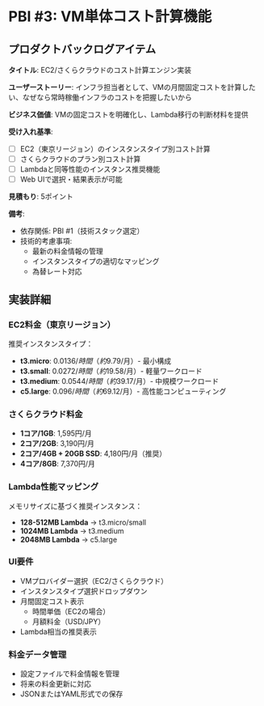 # PBI #3: VM単体コスト計算機能

## プロダクトバックログアイテム

**タイトル**: EC2/さくらクラウドのコスト計算エンジン実装

**ユーザーストーリー**: 
インフラ担当者として、VMの月間固定コストを計算したい、なぜなら常時稼働インフラのコストを把握したいから

**ビジネス価値**: 
VMの固定コストを明確化し、Lambda移行の判断材料を提供

**受け入れ基準**:
- [ ] EC2（東京リージョン）のインスタンスタイプ別コスト計算
- [ ] さくらクラウドのプラン別コスト計算
- [ ] Lambdaと同等性能のインスタンス推奨機能
- [ ] Web UIで選択・結果表示が可能

**見積もり**: 5ポイント

**備考**: 
- 依存関係: PBI #1（技術スタック選定）
- 技術的考慮事項:
  - 最新の料金情報の管理
  - インスタンスタイプの適切なマッピング
  - 為替レート対応

## 実装詳細

### EC2料金（東京リージョン）
推奨インスタンスタイプ：
- **t3.micro**: $0.0136/時間（約$9.79/月）- 最小構成
- **t3.small**: $0.0272/時間（約$19.58/月）- 軽量ワークロード
- **t3.medium**: $0.0544/時間（約$39.17/月）- 中規模ワークロード
- **c5.large**: $0.096/時間（約$69.12/月）- 高性能コンピューティング

### さくらクラウド料金
- **1コア/1GB**: 1,595円/月
- **2コア/2GB**: 3,190円/月
- **2コア/4GB + 20GB SSD**: 4,180円/月（推奨）
- **4コア/8GB**: 7,370円/月

### Lambda性能マッピング
メモリサイズに基づく推奨インスタンス：
- **128-512MB Lambda** → t3.micro/small
- **1024MB Lambda** → t3.medium
- **2048MB Lambda** → c5.large

### UI要件
- VMプロバイダー選択（EC2/さくらクラウド）
- インスタンスタイプ選択ドロップダウン
- 月間固定コスト表示
  - 時間単価（EC2の場合）
  - 月額料金（USD/JPY）
- Lambda相当の推奨表示

### 料金データ管理
- 設定ファイルで料金情報を管理
- 将来の料金更新に対応
- JSONまたはYAML形式での保存